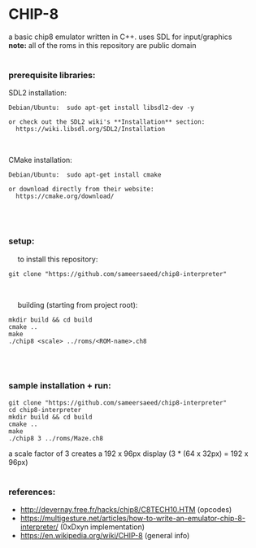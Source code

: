 # CHIP-8

a basic chip8 emulator written in C++. uses SDL for input/graphics
<br>
**note:** all of the roms in this repository are public domain
<br><br>



### **prerequisite libraries:**

SDL2 installation:
```console
Debian/Ubuntu:  sudo apt-get install libsdl2-dev -y
  
or check out the SDL2 wiki's **Installation** section:
  https://wiki.libsdl.org/SDL2/Installation        
```
<br>

CMake installation:
```console
Debian/Ubuntu:  sudo apt-get install cmake
  
or download directly from their website:
  https://cmake.org/download/
```
<br><br>



### **setup:**
&emsp; to install this repository:
```
git clone "https://github.com/sameersaeed/chip8-interpreter"
```
<br>

&emsp; building (starting from project root):
```console
mkdir build && cd build
cmake ..
make
./chip8 <scale> ../roms/<ROM-name>.ch8
```
<br><br>



### **sample installation + run:**
```console
git clone "https://github.com/sameersaeed/chip8-interpreter" 
cd chip8-interpreter
mkdir build && cd build
cmake .. 
make
./chip8 3 ../roms/Maze.ch8
```
a scale factor of 3 creates a 192 x 96px display (3 * (64 x 32px) = 192 x 96px)
<br><br>



### references:
 - http://devernay.free.fr/hacks/chip8/C8TECH10.HTM                                (opcodes)
 - https://multigesture.net/articles/how-to-write-an-emulator-chip-8-interpreter/  (0xDxyn implementation)
 - https://en.wikipedia.org/wiki/CHIP-8                                            (general info)